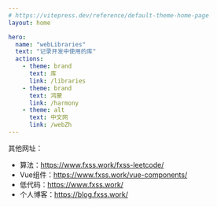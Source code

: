 ```yaml
---
# https://vitepress.dev/reference/default-theme-home-page
layout: home

hero:
  name: "webLibraries"
  text: "记录开发中使用的库"
  actions:
    - theme: brand
      text: 库
      link: /libraries
    - theme: brand
      text: 鸿蒙
      link: /harmony
    - theme: alt
      text: 中文网
      link: /webZh
---
```


其他网址：

- 算法：<https://www.fxss.work/fxss-leetcode/>
- Vue组件：<https://www.fxss.work/vue-components/>
- 低代码：<https://www.fxss.work/>
- 个人博客：<https://blog.fxss.work/>
